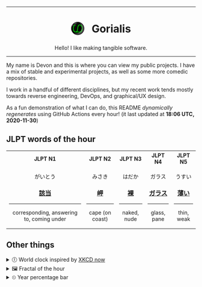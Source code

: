 ***

<h1 align="center">
<sub>
    <img src="readme/resources/avatar.png" height="36">
</sub>
&nbsp;
Gorialis
</h1>
<p align="center">
Hello! I like making tangible software.
</p>

***

My name is Devon and this is where you can view my public projects. I have a mix of stable and experimental projects, as well as some more comedic repositories.

I work in a handful of different disciplines, but my recent work tends mostly towards reverse engineering, DevOps, and graphical/UX design.

As a fun demonstration of what I can do, this README *dynamically regenerates* using GitHub Actions every hour! (it last updated at **18:06 UTC, 2020-11-30**)

<h2>JLPT words of the hour</h2>
<table>
    <tr>
        <th>JLPT N1</th>
        <th>JLPT N2</th>
        <th>JLPT N3</th>
        <th>JLPT N4</th>
        <th>JLPT N5</th>
    </tr>
    <tr>
        <td>
            <p align="center">がいとう</p>
            <h3 align="center"><b><a href="https://jisho.org/search/%E8%A9%B2%E5%BD%93">該当</a></b></h3>
            <hr>
            <p align="center">corresponding,<wbr> answering to,<wbr> coming under</p>
        </td>
        <td>
            <p align="center">みさき</p>
            <h3 align="center"><b><a href="https://jisho.org/search/%E5%B2%AC">岬</a></b></h3>
            <hr>
            <p align="center">cape (on coast)</p>
        </td>
        <td>
            <p align="center">はだか</p>
            <h3 align="center"><b><a href="https://jisho.org/search/%E8%A3%B8">裸</a></b></h3>
            <hr>
            <p align="center">naked,<wbr> nude</p>
        </td>
        <td>
            <p align="center">ガラス</p>
            <h3 align="center"><b><a href="https://jisho.org/search/%E3%82%AC%E3%83%A9%E3%82%B9">ガラス</a></b></h3>
            <hr>
            <p align="center">glass,<wbr> pane</p>
        </td>
        <td>
            <p align="center">うすい</p>
            <h3 align="center"><b><a href="https://jisho.org/search/%E8%96%84%E3%81%84">薄い</a></b></h3>
            <hr>
            <p align="center">thin,<wbr> weak</p>
        </td>
    </tr>
</table>

<h2>Other things</h2>
<details>
<summary>🕕  World clock inspired by <a href="https://xkcd.com/now">XKCD now</a></summary>

> <img src="generated/now.png" width="512">

</details>
<details>
<summary>&#x1f5bc; Fractal of the hour</summary>

> <img src="generated/fractal.png" width="512">

</details>
<details>
<summary>&#x23f2; Year percentage bar</summary>
<pre><code>2020 [██████████████████▁▁] 91.46%</code></pre>
</details>
